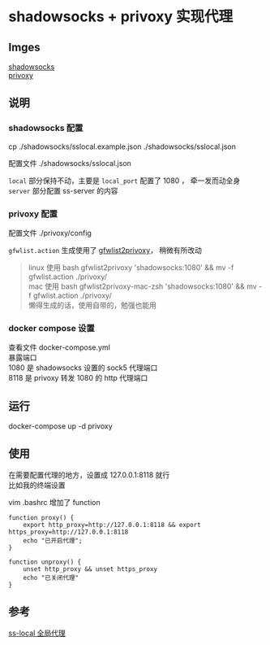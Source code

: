 # shadowsocks + privoxy 实现代理

## Imges
[shadowsocks](https://hub.docker.com/r/mritd/shadowsocks/)  
[privoxy](https://hub.docker.com/r/splazit/privoxy-alpine/)  

## 说明

### shadowsocks 配置


cp ./shadowsocks/sslocal.example.json ./shadowsocks/sslocal.json   

配置文件 ./shadowsocks/sslocal.json  

`local` 部分保持不动，主要是 `local_port` 配置了 1080 ， 牵一发而动全身  
`server` 部分配置 ss-server 的内容  

### privoxy 配置

配置文件 ./privoxy/config  

`gfwlist.action` 生成使用了 [gfwlist2privoxy](https://github.com/zfl9/gfwlist2privoxy)， 稍微有所改动  

>  
> linux 使用  bash gfwlist2privoxy  'shadowsocks:1080'  && mv -f gfwlist.action ./privoxy/  
> mac 使用 bash gfwlist2privoxy-mac-zsh  'shadowsocks:1080'  && mv -f gfwlist.action ./privoxy/  
> 懒得生成的话，使用自带的，勉强也能用  

### docker compose 设置

查看文件 docker-compose.yml   
暴露端口   
1080 是 shadowsocks 设置的 sock5 代理端口  
8118 是 privoxy 转发 1080 的 http 代理端口  

## 运行 

docker-compose up -d privoxy 

## 使用

在需要配置代理的地方，设置成 127.0.0.1:8118 就行  
比如我的终端设置  

vim .bashrc  增加了 function  
```
function proxy() {
    export http_proxy=http://127.0.0.1:8118 && export https_proxy=http://127.0.0.1:8118
    echo "已开启代理";
}

function unproxy() {
    unset http_proxy && unset https_proxy
    echo "已关闭代理"
}
```


## 参考

[ss-local 全局代理](https://www.zfl9.com/ss-local.html)









